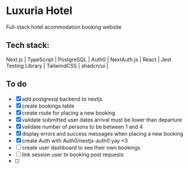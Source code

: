 # Luxuria Hotel

Full-stack hotel acommodation booking website

## Tech stack: 

Next.js | TypeScript | PostgreSQL | Auth0 | NextAuth.js | React | Jest Testing Library | TailwindCSS | shadcn/ui |  


## To do

- [x] add postgresql backend to nextjs
- [x] create bookings table
- [x] create route for placing a new booking
- [x] validate submitted user dates arrival must be lower than departure
- [x] validate number of persons to be between 1 and 4
- [x] display errors and success messages when placing a new booking
- [x] create Auth with Auth0/nextjs-auth0 yay <3
- [ ] create user dashboard to see their own bookings
- [ ] link session user to booking post requests
- [ ] 

